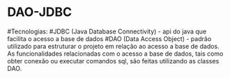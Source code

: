 # DAO-JDBC
#Tecnologias:
#JDBC (Java Database Connectivity) - api do java que facilita o acesso a base de dados
#DAO (Data Access Object) - padrão utilizado para estruturar o projeto em relação ao acesso a base de dados. As funcionalidades relacionadas com o acesso a base de dados, tais como obter conexão ou executar comandos sql, são feitas utilizando as classes DAO.
